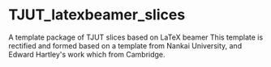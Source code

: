 # TJUT_latexbeamer_slices
A template package of TJUT slices based on LaTeX beamer
This template is rectified and formed based on a template from Nankai University, and Edward Hartley's work which from Cambridge.

